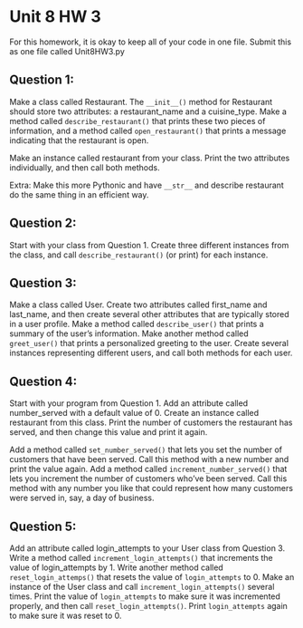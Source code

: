 # Unit 8 HW 3
For this homework, it is okay to keep all of your code in one file. Submit this as one file called Unit8HW3.py
## Question 1:
Make a class called Restaurant. The ```__init__()``` method for Restaurant should store two attributes: a restaurant_name and a cuisine_type. Make a method called ```describe_restaurant()``` that prints these two pieces of information, and a method called ```open_restaurant()``` that prints a message indicating that the restaurant is open.

Make an instance called restaurant from your class. Print the two attributes individually, and then call both methods.

Extra: Make this more Pythonic and have ```__str__``` and describe restaurant do the same thing in an efficient way.

## Question 2:
Start with your class from Question 1. Create three different instances from the class, and call ```describe_restaurant()``` (or print) for each instance.


## Question 3:
Make a class called User. Create two attributes called first_name and last_name, and then create several other attributes that are typically stored in a user profile. Make a method called ```describe_user()``` that prints a summary of the user’s information. Make another method called ```greet_user()``` that prints a personalized greeting to the user.
Create several instances representing different users, and call both methods for each user.

## Question 4:
Start with your program from Question 1. Add an attribute called number_served with a default value of 0. Create an instance called restaurant from this class. Print the number of customers the restaurant has served, and then change this value and print it again.

Add a method called ```set_number_served()``` that lets you set the number of customers that have been served. Call this method with a new number and print
the value again.
Add a method called ```increment_number_served()``` that lets you increment the number of customers who’ve been served. Call this method with any number you like that could represent how many customers were served in, say, a day of business.

## Question 5:
Add an attribute called login_attempts to your User class
from Question 3. Write a method called ```increment_login_attempts()``` that increments the value of login_attempts by 1. Write another method called ```reset_login_attemps()``` that resets the value of ```login_attempts``` to 0. Make an instance of the User class and call ```increment_login_attempts()``` several times. Print the value of ```login_attempts``` to make sure it was incremented properly, and then call ```reset_login_attempts()```. Print ```login_attempts``` again to make sure it was reset to 0.

